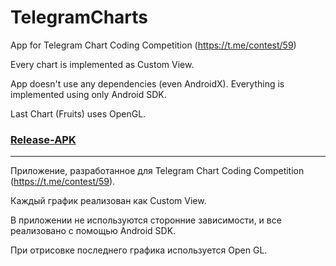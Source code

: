 # TelegramCharts

App for Telegram Chart Coding Competition (https://t.me/contest/59)

Every chart is implemented as Custom View.

App doesn't use any dependencies (even AndroidX). Everything is implemented using only Android SDK.

Last Chart (Fruits) uses OpenGL.

### [Release-APK](https://github.com/qwert2603/TelegramCharts/blob/master/telegram_charts-release.apk)

---

Приложение, разработанное для Telegram Chart Coding Competition (https://t.me/contest/59).

Каждый график реализован как Custom View.

В приложении не используются сторонние зависимости, и все реализовано с помощью Android SDK.

При отрисовке последнего графика используется Open GL.
